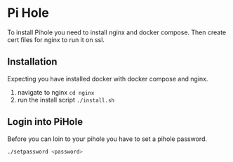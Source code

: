 # Pi Hole
To install Pihole you need to install nginx and docker compose. Then create cert files for nginx to run it on ssl.

## Installation
Expecting you have installed docker with docker compose and nginx.

1. navigate to nginx `cd nginx`
2. run the install script `./install.sh`

## Login into PiHole
Before you can loin to your pihole you have to set a pihole password.

```bash
./setpassword <password>
```